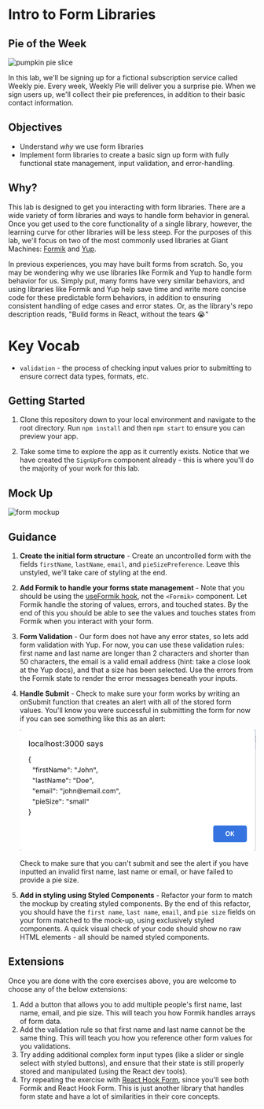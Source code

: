 # Intro to Form Libraries

## Pie of the Week

![pumpkin pie slice](https://dinnerthendessert.com/wp-content/uploads/2019/01/Blueberry-Pie-2.jpg)

In this lab, we'll be signing up for a fictional subscription service called Weekly pie. Every week, Weekly Pie will deliver you a surprise pie. When we sign users up, we'll collect their pie preferences, in addition to their basic contact information.

## Objectives

- Understand _why_ we use form libraries
- Implement form libraries to create a basic sign up form with fully functional state management, input validation, and error-handling.

## Why?

This lab is designed to get you interacting with form libraries. There are a wide variety of form libraries and ways to handle form behavior in general. Once you get used to the core functionality of a single library, however, the learning curve for other libraries will be less steep. For the purposes of this lab, we'll focus on two of the most commonly used libraries at Giant Machines: [Formik](https://formik.org/) and [Yup](https://www.npmjs.com/package/yup).

In previous experiences, you may have built forms from scratch. So, you may be wondering why we use libraries like Formik and Yup to handle form behavior for us. Simply put, many forms have very similar behaviors, and using libraries like Formik and Yup help save time and write more concise code for these predictable form behaviors, in addition to ensuring consistent handling of edge cases and error states. Or, as the library's repo description reads, "Build forms in React, without the tears 😭"

# Key Vocab

- `validation` - the process of checking input values prior to submitting to ensure correct data types, formats, etc.

## Getting Started

1. Clone this repository down to your local environment and navigate to the root directory. Run `npm install` and then `npm start` to ensure you can preview your app.

1. Take some time to explore the app as it currently exists. Notice that we have created the `SignUpForm` component already - this is where you'll do the majority of your work for this lab.

## Mock Up

![form mockup](mockup.png)

## Guidance

1. **Create the initial form structure** - Create an uncontrolled form with the fields `firstName`, `lastName`, `email`, and `pieSizePreference`. Leave this unstyled, we'll take care of styling at the end.
2. **Add Formik to handle your forms state management** - Note that you should be using the [useFormik hook](https://formik.org/docs/api/useFormik), not the `<Formik>` component. Let Formik handle the storing of values, errors, and touched states. By the end of this you should be able to see the values and touches states from Formik when you interact with your form.
3. **Form Validation** - Our form does not have any error states, so lets add form validation with Yup. For now, you can use these validation rules: first name and last name are longer than 2 characters and shorter than 50 characters, the email is a valid email address (hint: take a close look at the Yup docs), and that a size has been selected. Use the errors from the Formik state to render the error messages beneath your inputs.
4. **Handle Submit** - Check to make sure your form works by writing an onSubmit function that creates an alert with all of the stored form values. You'll know you were successful in submitting the form for now if you can see something like this as an alert:

    ![image of alert indicating successful submission](submission_success.png)

    Check to make sure that you can't submit and see the alert if you have inputted an invalid first name, last name or email, or have failed to provide a pie size.

5. **Add in styling using Styled Components** - Refactor your form to match the mockup by creating styled components. By the end of this refactor, you should have the `first name`, `last name`, `email`, and `pie size` fields on your form matched to the mock-up, using exclusively styled components. A quick visual check of your code should show no raw HTML elements - all should be named styled components.

## Extensions

Once you are done with the core exercises above, you are welcome to choose any of the below extensions:

1. Add a button that allows you to add multiple people's first name, last name, email, and pie size. This will teach you how Formik handles arrays of form data.
2. Add the validation rule so that first name and last name cannot be the same thing. This will teach you how you reference other form values for you validations.
3. Try adding additional complex form input types (like a slider or single select with styled buttons), and ensure that their state is still properly stored and manipulated (using the React dev tools).
4. Try repeating the exercise with [React Hook Form](https://react-hook-form.com/), since you'll see both Formik and React Hook Form. This is just another library that handles form state and have a lot of similarities in their core concepts.

